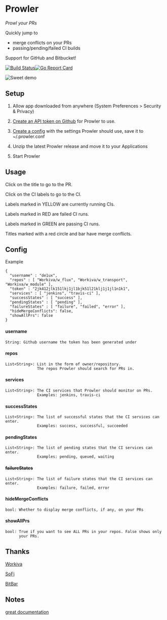 Prowler
=======
*Prowl your PRs*

Quickly jump to
* merge conflicts on your PRs
* passing/pending/failed CI builds

Support for GitHub and Bitbucket!

[![Build Status](https://travis-ci.org/de1ux/prowler.svg?branch=master)](https://travis-ci.org/de1ux/prowler)[![Go Report Card](https://goreportcard.com/badge/github.com/de1ux/prowler)](https://goreportcard.com/report/github.com/de1ux/prowler)

![Sweet demo](demo.png)

## Setup
1) Allow app downloaded from anywhere (System Preferences > Security & Privacy)

2) [Create an API token on Github](https://github.com/settings/tokens) for Prowler to use.

3) [Create a config](###Config) with the settings Prowler should use, save it to ~/.prowler.conf

4) Unzip the latest Prowler release and move it to your Applications

5) Start Prowler

## Usage
Click on the title to go to the PR.

Click on the CI labels to go to the CI.

Labels marked in YELLOW are currently running CIs.

Labels marked in RED are failed CI runs.

Labels marked in GREEN are passing CI runs.

Titles marked with a red circle and bar have merge conflicts.

## Config
Example
```
{
  "username" : "de1ux",
  "repos" : [ "Workiva/w_flux", "Workiva/w_transport", "Workiva/w_module" ],
  "token" : "2jk412jlk151lkj1jl1bjk51l21klj1j1jl1n1k1",
  "services" : [ "jenkins", "travis-ci" ],
  "successStates" : [ "success" ],
  "pendingStates" : [ "pending" ],
  "failureStates" : [ "failure", "failed", "error" ],
  "hideMergeConflicts": false,
  "showAllPrs": false
}
```

#### username
```
String: Github username the token has been generated under
```

#### repos
```
List<String>: List in the form of owner/repository.
              The repos Prowler should search for PRs in.
```

#### services
```
List<String>: The CI services that Prowler should monitor on PRs.
              Examples: jenkins, travis-ci
```

#### successStates
```
List<String>: The list of successful states that the CI services can enter.
              Examples: success, successful, succeeded
```

#### pendingStates
```
List<String>: The list of pending states that the CI services can enter.
              Examples: pending, queued, waiting
```

#### ~~failureStates~~
```
List<String>: The list of failure states that the CI services can enter.
              Examples: failure, failed, error
```

#### hideMergeConflicts
```
bool: Whether to display merge conflicts, if any, on your PRs
```

#### showAllPrs
```
bool: True if you want to see ALL PRs in your repos. False shows only
      your PRs.
```

## Thanks
[Workiva](https://www.workiva.com/)

[SoFi](https://www.sofi.com/)

[BitBar](https://github.com/matryer/bitbar)


## Notes
[great documentation](http://jacobian.org/writing/what-to-write/)
